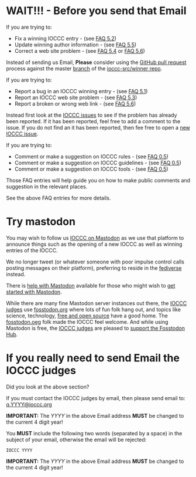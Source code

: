 # WAIT!!! - Before you send that Email

If you are trying to:

* Fix a winning IOCCC entry - (see [FAQ 5.2](faq.html#fix_an_entry))
* Update winning author information - (see [FAQ 5.5](faq.html#fix_author))
* Correct a web site problem - (see [FAQ 5.4](faq.html#fix_web_site) or [FAQ 5.6](faq.html#fix_link))

Instead of sending us Email, **Please** consider using the [GitHub
pull request](https://github.com/ioccc-src/winner/pulls) process
against the master [branch](https://github.com/ioccc-src/winner/branches)
of the [ioccc-src/winner repo](https://github.com/ioccc-src/winner).

If you are trying to:

* Report a bug in an IOCCC winning entry - (see [FAQ 5.1](faq.html#report_bug))
* Report an IOCCC web site problem - (see [FAQ 5.3](faq.html#report_web_problem))
* Report a broken or wrong web link - (see [FAQ 5.6](faq.html#fix_link))

Instead first look at the [IOCCC
issues](https://github.com/ioccc-src/winner/issues) to see if the
problem has already been reported.  If it has been reported, feel
free to add a comment to the issue.  If you do not find an it has
been reported, then fee free to open a [new IOCCC
issue](https://github.com/ioccc-src/winner/issues).

If you are trying to:

* Comment or make a suggestion on IOCCC rules - (see [FAQ 0.5](faq.html#feedback))
* Comment or make a suggestion on IOCCC guidelines - (see [FAQ 0.5](faq.html#feedback))
* Comment or make a suggestion on IOCCC tools - (see [FAQ 0.5](faq.html#feedback))

Those FAQ entries will help guide you on how to make public comments
and suggestion in the relevant places.

See the above FAQ entries for more details.


# <a name="mastodon"></a>Try mastodon

You may wish to follow us [IOCCC on Mastodon](https://fosstodon.org/@ioccc)
as we use that platform to announce things such as the opening of a new IOCCC
as well as winning entries of the IOCCC.

We no longer tweet (or whatever someone with poor impulse control calls
posting messages on their platform), preferring to reside in the [fediverse](https://fediverse.info) instead.

There is [help with Mastodon](https://mastodon.help) available for
those who might wish to [get started with Mastodon](https://fosstodon.org/deck/getting-started).

While there are many fine Mastodon server instances out there, the [IOCCC judges](../judges.html)
use [fosstodon.org](https://fosstodon.org/about) where lots of fun folk hang out,
and topics like science, technology, [free and open source](https://en.wikipedia.org/wiki/Free_and_open-source_software)
have a good home.  The [fosstodon.oeg](https://fosstodon.org/@fosstodon) folk made the IOCCC feel welcome.
And while using Mastodon is free, the [IOCCC judges](../judges.html) are pleased to
[support the Fosstodon Hub](https://hub.fosstodon.org/support/).


# If you really need to send Email the IOCCC judges

Did you look at the above section?

If you must contact the IOCCC judges by email, then please send email to:
[q.YYYY@ioccc.org](mailto:q.YYYY@ioccc.org?subject=IOCCC%20YYYY%20question%20<===%20You%20MUST%20change%20YYYY%20to%20the%204-digit%20year%20in%20both%20the%20To%20address%20and%20Subject,%20then%20remove%20this%20arrow%20note%20from%20the%20subject%20line!)

**IMPORTANT:** The _YYYY_ in the above Email address **MUST** be changed to the current 4 digit year!

You **MUST** include the following two words (separated by a space) in the subject of your email, otherwise the email will be rejected:

    IOCCC YYYY

**IMPORTANT:** The _YYYY_ in the above Email address **MUST** be changed to the current 4 digit year!


<!--

    Copyright © 1984-2024 by Landon Curt Noll. All Rights Reserved.

    You are free to share and adapt this file under the terms of this license:

	Creative Commons Attribution-ShareAlike 4.0 International (CC BY-SA 4.0)

    For more information, see:

	https://creativecommons.org/licenses/by-sa/4.0/

-->
